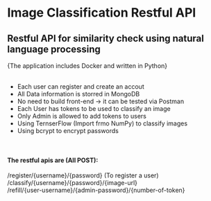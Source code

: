 # Image Classification Restful API

<h2>Restful API for similarity check using natural language processing</h2>
{The application includes Docker and written in Python}<br><br>

- Each user can register and create an accout <br>
- All Data information is storred in MongoDB <br>
- No need to build front-end -> it can be tested via Postman <br>
- Each User has tokens to be used to classify an image <br>
- Only Admin is allowed to add tokens to users <br>
- Using TernserFlow (Import frmo NumPy) to classify images <br>
- Using bcrypt to encrypt passwords <br>
 <br>
<h4>The restful apis are (All POST):</h4>
/register/{username}/{password} (To register a user) <br>
/classify/{username}/{password}/{image-url} <br>
/refill/{user-username}/{admin-password}/{number-of-token} <br>
